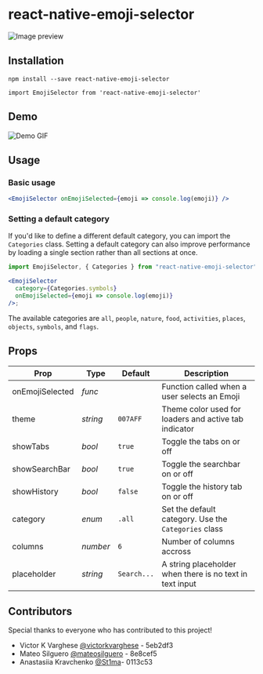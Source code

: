 # react-native-emoji-selector

![Image preview](./assets/cover.png)

## Installation

```
npm install --save react-native-emoji-selector
```

```
import EmojiSelector from 'react-native-emoji-selector'
```

## Demo

![Demo GIF](./assets/demo.gif)

## Usage

### Basic usage

```jsx
<EmojiSelector onEmojiSelected={emoji => console.log(emoji)} />
```

### Setting a default category

If you'd like to define a different default category, you can import the `Categories` class. Setting a default category can also improve performance by loading a single section rather than all sections at once.

```jsx
import EmojiSelector, { Categories } from "react-native-emoji-selector";

<EmojiSelector
  category={Categories.symbols}
  onEmojiSelected={emoji => console.log(emoji)}
/>;
```

The available categories are `all`, `people`, `nature`, `food`, `activities`, `places`, `objects`, `symbols`, and `flags`.

## Props

| Prop            | Type     | Default     | Description                                              |
| --------------- | -------- | ----------- | -------------------------------------------------------- |
| onEmojiSelected | _func_   |             | Function called when a user selects an Emoji             |
| theme           | _string_ | `007AFF`    | Theme color used for loaders and active tab indicator    |
| showTabs        | _bool_   | `true`      | Toggle the tabs on or off                                |
| showSearchBar   | _bool_   | `true`      | Toggle the searchbar on or off                           |
| showHistory     | _bool_   | `false`     | Toggle the history tab on or off                         |
| category        | _enum_   | `.all`      | Set the default category. Use the `Categories` class     |
| columns         | _number_ | `6`         | Number of columns accross                                |
| placeholder     | _string_ | `Search...` | A string placeholder when there is no text in text input |

## Contributors

Special thanks to everyone who has contributed to this project!

- Victor K Varghese [@victorkvarghese](https://github.com/victorkvarghese) - 5eb2df3
- Mateo Silguero [@mateosilguero](https://github.com/mateosilguero) - 8e8cef5
- Anastasiia Kravchenko [@St1ma](https://github.com/St1ma)- 0113c53
